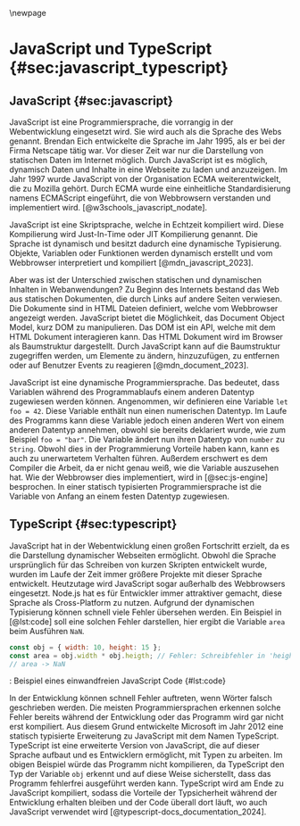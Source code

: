\newpage
# JavaScript und TypeScript {#sec:javascript_typescript}

## JavaScript {#sec:javascript}
JavaScript ist eine Programmiersprache, die vorrangig in der Webentwicklung eingesetzt wird. Sie wird auch als die Sprache des Webs genannt. Brendan Eich entwickelte die Sprache im Jahr 1995, als er bei der Firma Netscape tätig war. Vor dieser Zeit war nur die Darstellung von statischen Daten im Internet möglich. Durch JavaScript ist es möglich, dynamisch Daten und Inhalte in eine Webseite zu laden und anzuzeigen. Im Jahr 1997 wurde JavaScript von der Organisation ECMA weiterentwickelt, die zu Mozilla gehört. Durch ECMA wurde eine einheitliche Standardisierung namens ECMAScript eingeführt, die von Webbrowsern verstanden und implementiert wird. [@w3schools_javascript_nodate]. 

JavaScript ist eine Skriptsprache, welche in Echtzeit kompiliert wird. Diese Kompilierung wird Just-In-Time oder JIT Kompilierung genannt. Die Sprache ist dynamisch und besitzt dadurch eine dynamische Typisierung. Objekte, Variablen oder Funktionen werden dynamisch erstellt und vom Webbrowser interpretiert und kompiliert [@mdn_javascript_2023].

Aber was ist der Unterschied zwischen statischen und dynamischen Inhalten in Webanwendungen? Zu Beginn des Internets bestand das Web aus statischen Dokumenten, die durch Links auf andere Seiten verwiesen. Die Dokumente sind in HTML Dateien definiert, welche vom Webbrowser angezeigt werden. JavaScript bietet die Möglichkeit, das Document Object Model, kurz DOM zu manipulieren. Das DOM ist ein API, welche mit dem HTML Dokument interagieren kann. Das HTML Dokument wird im Browser als Baumstruktur dargestellt. Durch JavaScript kann auf die Baumstruktur zugegriffen werden, um Elemente zu ändern, hinzuzufügen, zu entfernen oder auf Benutzer Events zu reagieren [@mdn_document_2023]. 

JavaScript ist eine dynamische Programmiersprache. Das bedeutet, dass Variablen während des Programmablaufs einem anderen Datentyp zugewiesen werden können. Angenommen, wir definieren eine Variable `let foo = 42`. Diese Variable enthält nun einen numerischen Datentyp. Im Laufe des Programms kann diese Variable jedoch einen anderen Wert von einem anderen Datentyp annehmen, obwohl sie bereits deklariert wurde, wie zum Beispiel `foo = "bar"`. Die Variable ändert nun ihren Datentyp von `number` zu `String`. Obwohl dies in der Programmierung Vorteile haben kann, kann es auch zu unerwartetem Verhalten führen. Außerdem erschwert es dem Compiler die Arbeit, da er nicht genau weiß, wie die Variable auszusehen hat. Wie der Webbrowser dies implementiert, wird in [@sec:js-engine] besprochen. In einer statisch typisierten Programmiersprache ist die Variable von Anfang an einem festen Datentyp zugewiesen. 

## TypeScript {#sec:typescript}
JavaScript hat in der Webentwicklung einen großen Fortschritt erzielt, da es die Darstellung dynamischer Webseiten ermöglicht. Obwohl die Sprache ursprünglich für das Schreiben von kurzen Skripten entwickelt wurde, wurden im Laufe der Zeit immer größere Projekte mit dieser Sprache entwickelt. Heutzutage wird JavaScript sogar außerhalb des Webbrowsers eingesetzt. Node.js hat es für Entwickler immer attraktiver gemacht, diese Sprache als Cross-Platform zu nutzen. Aufgrund der dynamischen Typisierung können schnell viele Fehler übersehen werden. Ein Beispiel in [@lst:code] soll eine solchen Fehler darstellen, hier ergibt die Variable `area` beim Ausführen `NaN`.

```js
const obj = { width: 10, height: 15 };
const area = obj.width * obj.heigth; // Fehler: Schreibfehler in 'height'
// area -> NaN
```
: Beispiel eines einwandfreien JavaScript Code {#lst:code}

In der Entwicklung können schnell Fehler auftreten, wenn Wörter falsch geschrieben werden. Die meisten Programmiersprachen erkennen solche Fehler bereits während der Entwicklung oder das Programm wird gar nicht erst kompiliert. Aus diesem Grund entwickelte Microsoft im Jahr 2012 eine statisch typisierte Erweiterung zu JavaScript mit dem Namen TypeScript. TypeScript ist eine erweiterte Version von JavaScript, die auf dieser Sprache aufbaut und es Entwicklern ermöglicht, mit Typen zu arbeiten. Im obigen Beispiel würde das Programm nicht kompilieren, da TypeScript den Typ der Variable `obj` erkennt und auf diese Weise sicherstellt, dass das Programm fehlerfrei ausgeführt werden kann. TypeScript wird am Ende zu JavaScript kompiliert, sodass die Vorteile der Typsicherheit während der Entwicklung erhalten bleiben und der Code überall dort läuft, wo auch JavaScript verwendet wird [@typescript-docs_documentation_2024].
